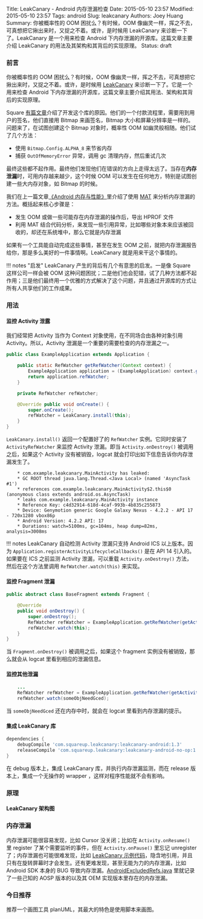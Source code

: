 Title: LeakCanary - Android 内存泄漏检查
Date: 2015-05-10 23:57
Modified: 2015-05-10 23:57
Tags: android
Slug: leakcanary
Authors: Joey Huang
Summary: 你被概率性的 OOM 困扰么？有时候，OOM 像幽灵一样，挥之不去，可真想把它揪出来时，又捉之不着。或许，是时候用 LeakCanary 来诊断一下了。LeakCanary 是一个用来检查 Android 下内存泄漏的开源库。这篇文章主要介绍 LeakCanary 的用法及其架构和其背后的实现原理。
Status: draft

### 前言

你被概率性的 OOM 困扰么？有时候，OOM 像幽灵一样，挥之不去，可真想把它揪出来时，又捉之不着。或许，是时候用 [LeakCanary][1] 来诊断一下了。它是一个用来检查 Android 下内存泄漏的开源库，这篇文章主要介绍其用法、架构和其背后的实现原理。

Square [有篇文章][2]介绍了开发这个库的原因。他们的一个付款流程里，需要用到用户的签名，他们直接用 Bitmap 来画签名，Bitmap 大小和屏幕分辨率是一样的。问题来了，在试图创建这个 Bitmap 对象时，概率性 OOM 如幽灵般相随。他们试了几个方法：

* 使用 `Bitmap.Config.ALPHA_8` 来节省内存
* 捕获 `OutOfMemoryError` 异常，调用 gc 清理内存，然后重试几次

最终这些都不起作用。最终他们发现他们在错误的方向上走得太远了。当存在**内存泄漏**时，可用内存越来越少，这个时候 OOM 可以发生在任何地方，特别是试图创建一些大内存对象，如 Bitmap 的时候。

我们在上一篇文章[《Android 内存与性能》][3]里介绍了使用 [MAT][4] 来分析内存泄漏的方法。概括起来核心步骤是：

* 发生 OOM 或做一些可能存在内存泄漏的操作后，导出 HPROF 文件
* 利用 MAT 结合代码分析，来发现一些引用异常，比如哪些对象本来应该被回收的，却还在系统堆中，那么它就是内存泄漏

如果有一个工具能自动完成这些事情，甚至在发生 OOM 之前，就把内存泄漏报告给你，那是多么美好的一件事情啊。LeakCanary 就是用来干这个事情的。

!!! notes "启发"
    LeakCanary 产生的背后有几个有意思的启发。一是像 Square 这样公司一样会被 OOM 这种问题困扰；二是他们也会犯错，试了几种方法都不起作用；三是他们最终用一个优雅的方式解决了这个问题，并且通过开源库的方式让所有人共享他们的工作成果。

### 用法

#### 监控 Activity 泄露

我们经常把 Activity 当作为 Context 对象使用，在不同场合由各种对象引用 Activity。所以，Activity 泄漏是一个重要的需要检查的内存泄漏之一。

```java
public class ExampleApplication extends Application {

	public static RefWatcher getRefWatcher(Context context) {
		ExampleApplication application = (ExampleApplication) context.getApplicationContext();
		return application.refWatcher;
	}

	private RefWatcher refWatcher;

	@Override public void onCreate() {
		super.onCreate();
		refWatcher = LeakCanary.install(this);
	}
}
```

`LeakCanary.install()` 返回一个配置好了的 `RefWatcher` 实例。它同时安装了 `ActivityRefWatcher` 来监控 Activity 泄漏。即当 `Activity.onDestroy()` 被调用之后，如果这个 Activity 没有被销毁，logcat 就会打印出如下信息告诉你内存泄漏发生了。

```shell
    * com.example.leakcanary.MainActivity has leaked:
    * GC ROOT thread java.lang.Thread.<Java Local> (named 'AsyncTask #1')
    * references com.example.leakcanary.MainActivity$2.this$0 (anonymous class extends android.os.AsyncTask)
    * leaks com.example.leakcanary.MainActivity instance
    * Reference Key: c4d32914-618d-4caf-993b-4b835c255873
    * Device: Genymotion generic Google Galaxy Nexus - 4.2.2 - API 17 - 720x1280 vbox86p
    * Android Version: 4.2.2 API: 17
    * Durations: watch=5100ms, gc=104ms, heap dump=82ms, analysis=3008ms
``` 

!!! notes
    LeakCanary 自动检测 Activity 泄漏只支持 Android ICS 以上版本。因为 `Application.registerActivityLifecycleCallbacks()` 是在 API 14 引入的。如果要在 ICS 之前监测 Activity 泄漏，可以重载 `Activity.onDestroy()` 方法，然后在这个方法里调用 `RefWatcher.watch(this)` 来实现。

#### 监控 Fragment 泄漏

```java
public abstract class BaseFragment extends Fragment {

	@Override 
	public void onDestroy() {
		super.onDestroy();
		RefWatcher refWatcher = ExampleApplication.getRefWatcher(getActivity());
		refWatcher.watch(this);
	}
}
```

当 `Fragment.onDestroy()` 被调用之后，如果这个 fragment 实例没有被销毁，那么就会从 logcat 里看到相应的泄漏信息。

#### 监控其他泄漏

```java
	...
	RefWatcher refWatcher = ExampleApplication.getRefWatcher(getActivity());
	refWatcher.watch(someObjNeedGced);
```

当 `someObjNeedGced` 还在内存中时，就会在 logcat 里看到内存泄漏的提示。

#### 集成 LeakCanary 库

```gradle
dependencies {
	debugCompile 'com.squareup.leakcanary:leakcanary-android:1.3'
	releaseCompile 'com.squareup.leakcanary:leakcanary-android-no-op:1.3'
}
```

在 debug 版本上，集成 LeakCanary 库，并执行内存泄漏监测，而在 release 版本上，集成一个无操作的 wrapper ，这样对程序性能就不会有影响。

### 原理

#### LeakCanary 架构图

### 内存泄漏

内存泄漏可能很容易发现，比如 Cursor 没关闭；比如在 `Activity.onResume()` 里 register 了某个需要监听的事件，但在 `Activity.onPause()` 里忘记 unregister 了；内存泄漏也可能很难发现，比如 [LeakCanary 示例代码][5]，隐含地引用，并且只有在旋转屏幕时才会发生。还有更难发现，甚至无能为力的内存泄漏，比如 Android SDK 本身的 BUG 导致内存泄漏。[AndroidExcludedRefs.java][6] 里就记录了一些己知的 AOSP 版本的以及其 OEM 实现版本里存在的内存泄漏。

### 今日推荐

推荐一个画图工具 planUML，其最大的特色是使用脚本来画图。


[1]: https://github.com/square/leakcanary
[2]: https://corner.squareup.com/2015/05/leak-canary.html
[3]: http://kamidox.com/android-memory-guide.html
[4]: http://www.eclipse.org/mat/downloads.php
[5]: https://github.com/square/leakcanary/blob/master/library/leakcanary-sample/src/main/java/com/example/leakcanary/MainActivity.java
[6]: https://github.com/square/leakcanary/blob/master/library/leakcanary-android/src/main/java/com/squareup/leakcanary/AndroidExcludedRefs.java

